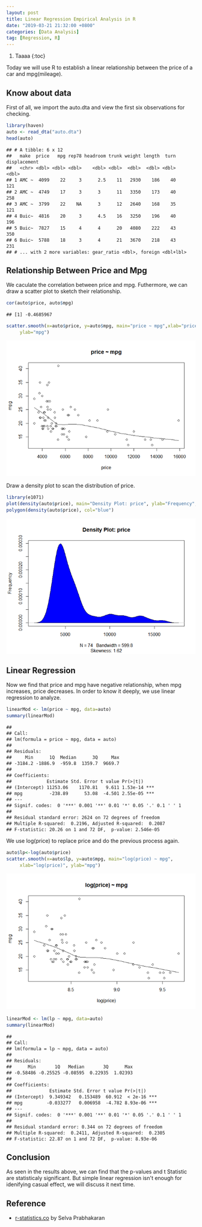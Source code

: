 ```yaml
---
layout: post
title: Linear Regression Empirical Analysis in R
date: "2019-03-21 21:32:00 +0800"
categories: [Data Analysis]
tag: [Regression, R]
---
```


1. Taaaa
{:toc}

Today we will use R to establish a linear relationship between the price of a car and mpg(mileage).

## Know about data

First of all, we import the auto.dta and view the first six observations for checking.


```r
library(haven)
auto <- read_dta("auto.dta")
head(auto)
```

```
## # A tibble: 6 x 12
##   make  price   mpg rep78 headroom trunk weight length  turn displacement
##   <chr> <dbl> <dbl> <dbl>    <dbl> <dbl>  <dbl>  <dbl> <dbl>        <dbl>
## 1 AMC ~  4099    22     3      2.5    11   2930    186    40          121
## 2 AMC ~  4749    17     3      3      11   3350    173    40          258
## 3 AMC ~  3799    22    NA      3      12   2640    168    35          121
## 4 Buic~  4816    20     3      4.5    16   3250    196    40          196
## 5 Buic~  7827    15     4      4      20   4080    222    43          350
## 6 Buic~  5788    18     3      4      21   3670    218    43          231
## # ... with 2 more variables: gear_ratio <dbl>, foreign <dbl+lbl>
```

## Relationship Between Price and Mpg

We caculate the correlation between price and mpg. Futhermore, we can draw a scatter plot to sketch their relationship.


```r
cor(auto$price, auto$mpg)
```

```
## [1] -0.4685967
```


```r
scatter.smooth(x=auto$price, y=auto$mpg, main="price ~ mpg",xlab="price",
     ylab="mpg")
```

![img1](/styles/images/linear-regression-empirical-analysis-in-r/chunk-1-1.png)<!-- -->

Draw a density plot to scan the distribution of price.


```r
library(e1071)
plot(density(auto$price), main="Density Plot: price", ylab="Frequency", sub=paste("Skewness:", round(e1071::skewness(auto$price), 2)))  
polygon(density(auto$price), col="blue")
```

![img2](/styles/images/linear-regression-empirical-analysis-in-r/chunk-2-1.png)<!-- -->


## Linear Regression

Now we find that price and mpg have negative relationship, when mpg increases, price decreases. In order to know it deeply, we use linear regression to analyze.


```r
linearMod <- lm(price ~ mpg, data=auto)
summary(linearMod)
```

```
## 
## Call:
## lm(formula = price ~ mpg, data = auto)
## 
## Residuals:
##     Min      1Q  Median      3Q     Max 
## -3184.2 -1886.9  -959.8  1359.7  9669.7 
## 
## Coefficients:
##             Estimate Std. Error t value Pr(>|t|)    
## (Intercept) 11253.06    1170.81   9.611 1.53e-14 ***
## mpg          -238.89      53.08  -4.501 2.55e-05 ***
## ---
## Signif. codes:  0 '***' 0.001 '**' 0.01 '*' 0.05 '.' 0.1 ' ' 1
## 
## Residual standard error: 2624 on 72 degrees of freedom
## Multiple R-squared:  0.2196,	Adjusted R-squared:  0.2087 
## F-statistic: 20.26 on 1 and 72 DF,  p-value: 2.546e-05
```
We use log(price) to replace price and do the previous process again.


```r
auto$lp<-log(auto$price)
scatter.smooth(x=auto$lp, y=auto$mpg, main="log(price) ~ mpg",
     xlab="log(price)", ylab="mpg")
```

![img3](/styles/images/linear-regression-empirical-analysis-in-r/chunk-4-1.png)<!-- -->

```r
linearMod <- lm(lp ~ mpg, data=auto)
summary(linearMod)
```

```
## 
## Call:
## lm(formula = lp ~ mpg, data = auto)
## 
## Residuals:
##      Min       1Q   Median       3Q      Max 
## -0.58486 -0.25525 -0.08595  0.22935  1.02393 
## 
## Coefficients:
##              Estimate Std. Error t value Pr(>|t|)    
## (Intercept)  9.349342   0.153489  60.912  < 2e-16 ***
## mpg         -0.033277   0.006958  -4.782 8.93e-06 ***
## ---
## Signif. codes:  0 '***' 0.001 '**' 0.01 '*' 0.05 '.' 0.1 ' ' 1
## 
## Residual standard error: 0.344 on 72 degrees of freedom
## Multiple R-squared:  0.2411,	Adjusted R-squared:  0.2305 
## F-statistic: 22.87 on 1 and 72 DF,  p-value: 8.93e-06
```
## Conclusion

As seen in the results above, we can find that the p-values and t Statistic are statisticaly significant. But simple linear regression isn't enough for idenifying casual effect, we will discuss it next time.

## Reference

* [r-statistics.co](r-statistics.co) by Selva Prabhakaran
